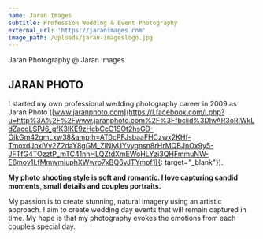 ```yaml
---
name: Jaran Images
subtitle: Profession Wedding & Event Photography
external_url: 'https://jaranimages.com'
image_path: /uploads/jaran-imageslogo.jpg
---
```


Jaran Photography @ Jaran Images

## JARAN PHOTO

I started my own professional wedding photography career in 2009 as Jaran Photo ([www.jaranphoto.com](https://l.facebook.com/l.php?u=http%3A%2F%2Fwww.jaranphoto.com%2F%3Ffbclid%3DIwAR3oRIWkLdZacdLSPJ6_gfK3IKE9zHcbCcC1SOt2hsGD-OjkGm42gmLxw38&amp;h=AT0cPFJsbaaFHCzwx2KHf-TmoxdJoxiVv2Z2daY8gGM_ZlNlyUYvygnsn8rHrMQBJnOx9y5-JFTfG4TOzztP_mTC41nhHLQZtdXmEWoHLYzi3QHFmmuNW-E6mov1LfMmwmiuphXWwro7xBQ6vJTYmpf1){: target="_blank"}).

**My photo shooting style is soft and romantic. I love capturing candid moments, small details and couples portraits.**

My passion is to create stunning, natural imagery using an artistic approach. I aim to create wedding day events that will remain captured in time. My hope is that my photography evokes the emotions from each couple’s special day.